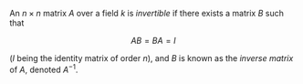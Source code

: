 An $n\times n$ matrix $A$ over a field $k$ is *invertible* if there exists a matrix $B$ such that

$$
AB = BA = I
$$

($I$ being the identity matrix of order $n$), and $B$ is known as the *inverse matrix* of $A$, denoted $A^{-1}$.
